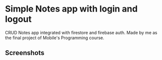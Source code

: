 # Simple Notes app with login and logout

CRUD Notes app integrated with firestore and firebase auth. Made by me as the final project of Mobile's Programming course. 

## Screenshots
